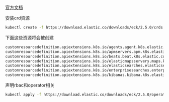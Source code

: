 [官方文档](https://www.elastic.co/guide/en/cloud-on-k8s/current/k8s-deploy-eck.html)

安装crd资源

```bash
kubectl create -f https://download.elastic.co/downloads/eck/2.5.0/crds.yaml
```

下面这些资源将会被创建

```bash
customresourcedefinition.apiextensions.k8s.io/agents.agent.k8s.elastic.co created
customresourcedefinition.apiextensions.k8s.io/apmservers.apm.k8s.elastic.co created
customresourcedefinition.apiextensions.k8s.io/beats.beat.k8s.elastic.co created
customresourcedefinition.apiextensions.k8s.io/elasticmapsservers.maps.k8s.elastic.co created
customresourcedefinition.apiextensions.k8s.io/elasticsearches.elasticsearch.k8s.elastic.co created
customresourcedefinition.apiextensions.k8s.io/enterprisesearches.enterprisesearch.k8s.elastic.co created
customresourcedefinition.apiextensions.k8s.io/kibanas.kibana.k8s.elastic.co created
```

声明rbac和operator相关

```bash
kubectl apply -f https://download.elastic.co/downloads/eck/2.5.0/operator.yaml
```

